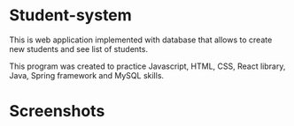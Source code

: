 # Student-system
This is web application implemented with database that allows to create new students and see list of students.

This program was created to practice Javascript, HTML, CSS, React library, Java, Spring framework and MySQL skills.

# Screenshots


